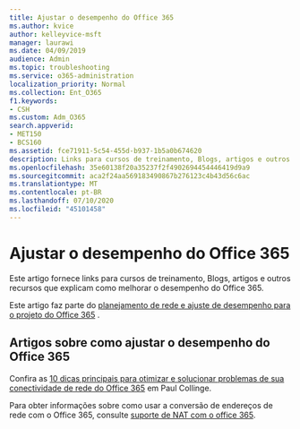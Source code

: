 ```yaml
---
title: Ajustar o desempenho do Office 365
ms.author: kvice
author: kelleyvice-msft
manager: laurawi
ms.date: 04/09/2019
audience: Admin
ms.topic: troubleshooting
ms.service: o365-administration
localization_priority: Normal
ms.collection: Ent_O365
f1.keywords:
- CSH
ms.custom: Adm_O365
search.appverid:
- MET150
- BCS160
ms.assetid: fce71911-5c54-455d-b937-1b5a0b674620
description: Links para cursos de treinamento, Blogs, artigos e outros recursos que explicam como melhorar o desempenho do Office 365.
ms.openlocfilehash: 35e60138f20a35237f2f4902694454446419d9a9
ms.sourcegitcommit: aca2f24aa569183490867b276123c4b43d56c6ac
ms.translationtype: MT
ms.contentlocale: pt-BR
ms.lasthandoff: 07/10/2020
ms.locfileid: "45101458"
---
```

# <a name="tune-office-365-performance"></a>Ajustar o desempenho do Office 365

Este artigo fornece links para cursos de treinamento, Blogs, artigos e outros recursos que explicam como melhorar o desempenho do Office 365.
  
Este artigo faz parte do [planejamento de rede e ajuste de desempenho para o projeto do Office 365](https://aka.ms/tune) .
   
## <a name="articles-about-fine-tuning-office-365-performance"></a>Artigos sobre como ajustar o desempenho do Office 365

Confira as [10 dicas principais para otimizar e solucionar problemas de sua conectividade de rede do Office 365](https://blogs.technet.microsoft.com/onthewire/2014/06/18/top-10-tips-for-optimising-troubleshooting-your-office-365-network-connectivity/) em Paul Collinge. 
  
Para obter informações sobre como usar a conversão de endereços de rede com o Office 365, consulte [suporte de NAT com o office 365](nat-support-with-office-365.md).
  

